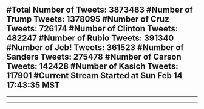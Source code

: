#Total Number of Tweets: 3873483 
#Number of Trump Tweets: 1378095
#Number of Cruz Tweets: 726174
#Number of Clinton Tweets: 482247
#Number of Rubio Tweets: 391340
#Number of Jeb! Tweets: 361523
#Number of Sanders Tweets: 275478
#Number of Carson Tweets: 142428
#Number of Kasich Tweets: 117901
#Current Stream Started at Sun Feb 14 17:43:35 MST
---
---
---
